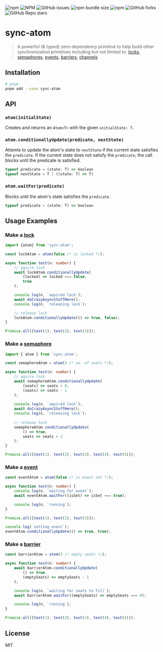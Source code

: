 ![npm](https://img.shields.io/npm/v/sync-atom)
![NPM](https://img.shields.io/npm/l/sync-atom)
![GitHub issues](https://img.shields.io/github/issues/omranjamal/sync-atom)
![npm bundle size](https://img.shields.io/bundlephobia/min/sync-atom)
![npm](https://img.shields.io/npm/dw/sync-atom)
![GitHub forks](https://img.shields.io/github/forks/omranjamal/sync-atom)
![GitHub Repo stars](https://img.shields.io/github/stars/omranjamal/sync-atom)


# sync-atom

> A powerful (& typed) zero-dependency primitive to help build other synchronization primitives including but not limited to:
> [locks][1],
> [semaphores][2],
> [events][3],
> [barriers][4],
> [channels][5]

## Installation

```bash
# pnpm
pnpm add --save sync-atom
```

## API

### `atom(initialState)`

Creates and returns an `Atom<T>` with the given `initialState: T`.

### `atom.conditionallyUpdate(predicate, nextState)`

Attemts to update the atom's state to `nextState` if the 
current state satisfies the `predicate`. If the current state
does not satisfy the `predicate`, the call blocks until the
predicate is satisfied.

```ts
typeof predicate = (state: T) => boolean
typeof nextState = T | ((state: T) => T)
```

### `atom.waitFor(predicate)`

Blocks until the atom's state satisfies the `predicate`.

```ts
typeof predicate = (state: T) => boolean
```

## Usage Examples

### Make a [lock][1]

```ts
import {atom} from 'sync-atom';

const lockAtom = atom(false /* is locked */);

async function test(n: number) {
    // aquire lock
    await lockAtom.conditionallyUpdate(
        (locked) => locked === false,
        true
    );

    console.log(n, `aquired lock`);
    await doCrazyAsyncStuffHere();
    console.log(n, `releasing lock`);

    // release lock
    lockAtom.conditionallyUpdate(() => true, false);
}

Promise.all([test(1), test(2), test(3)]);
```

### Make a [semaphore][2]

```ts
import { atom } from 'sync-atom';

const semaphoreAtom = atom(3 /* no. of seats */);

async function test(n: number) {
    // aquire lock
    await semaphoreAtom.conditionallyUpdate(
        (seats) => seats > 0,
        (seats) => seats - 1
    );
    
    console.log(n, `aquired lock`);
    await doCrazyAsyncStuffHere();
    console.log(n, `releasing lock`);
    
    // release lock
    semaphoreAtom.conditionallyUpdate(
        () => true,
        seats => seats + 1
    );
}

Promise.all([test(1), test(2), test(3), test(4), test(5)]);
```

### Make a [event][3]

```ts
const eventAtom = atom(false /* is event set */);

async function test(n: number) {
    console.log(n, `waiting for event`);
    await eventAtom.waitFor((isSet) => isSet === true);

    console.log(n, `running`);
}

Promise.all([test(1), test(2), test(3)]);

console.log(`setting event`);
eventAtom.conditionallyUpdate(() => true, true);
```

### Make a [barrier][4]

```ts
const barrierAtom = atom(3 /* empty seats */);

async function test(n: number) {
    await barrierAtom.conditionallyUpdate(
        () => true,
        (emptySeats) => emptySeats - 1
    );

    console.log(n, `waiting for seats to fill`);
    await barrierAtom.waitFor((emptySeats) => emptySeats === 0);

    console.log(n, `running`);
}

Promise.all([test(1), test(2), test(3), test(4), test(5)]);
```

## License
MIT

[1]: https://pkg.go.dev/sync#Mutex
[2]: https://docs.oracle.com/javase/8/docs/api/?java/util/concurrent/Semaphore.html
[3]: https://docs.python.org/3/library/threading.html#event-objects
[4]: https://docs.python.org/3/library/threading.html#barrier-objects
[5]: https://gobyexample.com/channels
